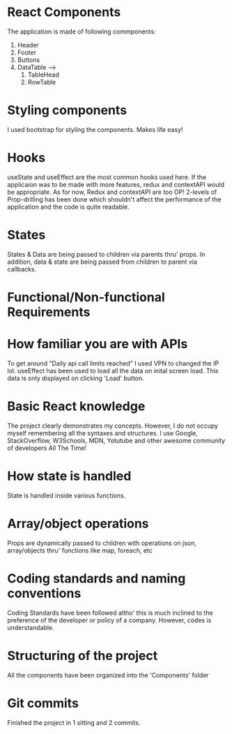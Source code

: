 # React Components

The application is made of following commponents:
1) Header
2) Footer
3) Buttons
4) DataTable --> 
      1) TableHead
      2) RowTable

# Styling components
I used bootstrap for styling the components. Makes life easy!

# Hooks
useState and useEffect are the most common hooks used here. If the applicaion was to be made with more features, redux and contextAPI would be appropriate. As for now, Redux and contextAPI are too OP! 2-levels of Prop-drilling has been done which shouldn't affect the performance of the application and the code is quite readable.

# States
States & Data are being passed to children via parents thru' props. In addition, data & state are being passed from children to parent via callbacks.

# Functional/Non-functional Requirements

# How familiar you are with APIs
To get around "Daily api call limits reached" I used VPN to changed the IP lol. useEffect has been used to load all the data on inital screen load. This data is only displayed on clicking 'Load' button.

# Basic React knowledge
The project clearly demonstrates my concepts. However, I do not occupy myself remembering all the syntaxes and structures. I use Google, StackOverflow, W3Schools, MDN, Yotutube and other awesome community of developers All The Time!

# How state is handled
State is handled inside various functions. 

# Array/object operations
Props are dynamically passed to children with operations on json, array/objects thru' functions like map, foreach, etc

# Coding standards and naming conventions
Coding Standards have been followed altho' this is much inclined to the preference of the developer or policy of a company. However, codes is understandable.

# Structuring of the project
All the components have been organized into the 'Components' folder

# Git commits
Finished the project in 1 sitting and 2 commits.
